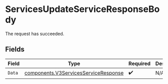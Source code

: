 # ServicesUpdateServiceResponseBody

The request has succeeded.


## Fields

| Field                                                                                        | Type                                                                                         | Required                                                                                     | Description                                                                                  |
| -------------------------------------------------------------------------------------------- | -------------------------------------------------------------------------------------------- | -------------------------------------------------------------------------------------------- | -------------------------------------------------------------------------------------------- |
| `Data`                                                                                       | [components.V3ServicesServiceResponse](../../models/components/v3servicesserviceresponse.md) | :heavy_check_mark:                                                                           | N/A                                                                                          |